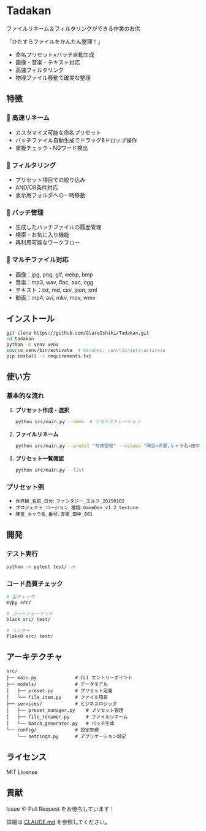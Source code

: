 # Tadakan

ファイルリネーム＆フィルタリングができる作業のお供

「ひたすらファイルをかんたん整理！」

- 命名プリセット×バッチ自動生成
- 画像・音楽・テキスト対応
- 高速フィルタリング
- 物理ファイル移動で確実な整理

## 特徴

### 🚀 高速リネーム
- カスタマイズ可能な命名プリセット
- バッチファイル自動生成でドラッグ&ドロップ操作
- 重複チェック・NGワード検出

### 🎯 フィルタリング
- プリセット項目での絞り込み
- AND/OR条件対応
- 表示用フォルダへの一時移動

### 📁 バッチ管理
- 生成したバッチファイルの履歴管理
- 検索・お気に入り機能
- 再利用可能なワークフロー

### 🎵 マルチファイル対応
- 画像：jpg, png, gif, webp, bmp
- 音楽：mp3, wav, flac, aac, ogg
- テキスト：txt, md, csv, json, xml
- 動画：mp4, avi, mkv, mov, wmv

## インストール

```bash
git clone https://github.com/GlareIshiki/Tadakan.git
cd tadakan
python -m venv venv
source venv/bin/activate  # Windows: venv\Scripts\activate
pip install -r requirements.txt
```

## 使い方

### 基本的な流れ

1. **プリセット作成・選択**
   ```bash
   python src/main.py --demo  # デモンストレーション
   ```

2. **ファイルリネーム**
   ```bash
   python src/main.py --preset "写真整理" --values "陣営=赤軍,キャラ名=田中" --files *.jpg --output ./renamed/
   ```

3. **プリセット一覧確認**
   ```bash
   python src/main.py --list
   ```

### プリセット例

- `世界観_名前_日付`: `ファンタジー_エルフ_20250102`
- `プロジェクト_バージョン_種類`: `GameDev_v1.2_texture`
- `陣営_キャラ名_番号`: `赤軍_田中_001`

## 開発

### テスト実行
```bash
python -m pytest test/ -v
```

### コード品質チェック
```bash
# 型チェック
mypy src/

# コードフォーマット
black src/ test/

# リンター
flake8 src/ test/
```

## アーキテクチャ

```
src/
├── main.py              # CLI エントリーポイント
├── models/              # データモデル
│   ├── preset.py        # プリセット定義
│   └── file_item.py     # ファイル項目
├── services/            # ビジネスロジック
│   ├── preset_manager.py    # プリセット管理
│   ├── file_renamer.py      # ファイルリネーム
│   └── batch_generator.py   # バッチ生成
└── config/              # 設定管理
    └── settings.py      # アプリケーション設定
```

## ライセンス

MIT License

## 貢献

Issue や Pull Request をお待ちしています！

詳細は [CLAUDE.md](CLAUDE.md) を参照してください。